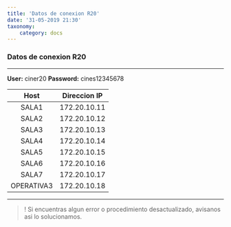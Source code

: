 ```yaml
---
title: 'Datos de conexion R20'
date: '31-05-2019 21:30'
taxonomy:
    category: docs
---
```


### Datos de conexion R20
--------

**User:** ciner20
**Password:** cines12345678


|Host|Direccion IP|
|:-----------:|:-----------:|
|SALA1|	172.20.10.11|
|SALA2|	172.20.10.12|
|SALA3|	172.20.10.13|
|SALA4|	172.20.10.14|
|SALA5|	172.20.10.15|
|SALA6|	172.20.10.16|
|SALA7|	172.20.10.17|
|OPERATIVA3	|172.20.10.18|

--------

>! Si encuentras algun error o procedimiento desactualizado, avisanos asi lo solucionamos.